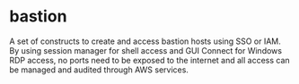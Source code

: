 # bastion

A set of constructs to create and access bastion hosts using SSO or IAM. By using session manager for shell access and GUI Connect for Windows RDP access, no ports need to be exposed to the internet and all access can be managed and audited through AWS services.

